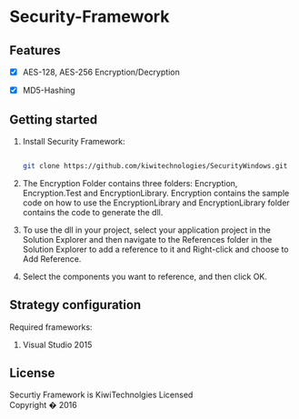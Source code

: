 Security-Framework
=============
## Features
- [x] AES-128, AES-256 Encryption/Decryption
- [x] MD5-Hashing


Getting started
----------------
1. Install Security Framework:
   ```bash
   
   git clone https://github.com/kiwitechnologies/SecurityWindows.git
   ```

2. The Encryption Folder contains three folders: Encryption, Encryption.Test and EncryptionLibrary. Encryption contains the sample code on how to use the EncryptionLibrary and EncryptionLibrary folder contains the code to generate the dll.

3. To use the dll in your project, select your application project in the Solution Explorer and then navigate to the References folder in the Solution Explorer to add a reference to it and Right-click and choose to Add Reference.  

4. Select the components you want to reference, and then click OK.

Strategy configuration
----------------------

Required frameworks:
1. Visual Studio 2015

License
---------
Securtiy Framework is KiwiTechnolgies Licensed  
Copyright � 2016 

